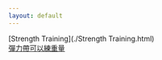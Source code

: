 ```yaml
---
layout: default
---
```


[Strength Training](./Strength Training.html)  
[彈力帶可以練重量](./彈力帶可以練重量.html)  

